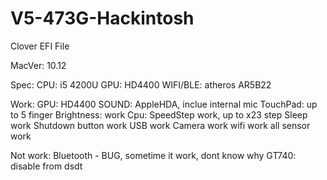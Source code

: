 # V5-473G-Hackintosh
Clover EFI File

MacVer: 10.12

Spec:
CPU: i5 4200U
GPU: HD4400
WIFI/BLE: atheros AR5B22


Work:
GPU: HD4400
SOUND: AppleHDA, inclue internal mic
TouchPad: up to 5 finger
Brightness: work
Cpu: SpeedStep work, up to x23 step
Sleep work
Shutdown button work
USB work
Camera work
wifi work
all sensor work

Not work:
Bluetooth - BUG, sometime it work, dont know why
GT740: disable from dsdt
